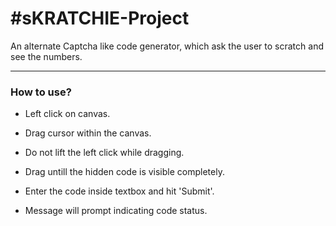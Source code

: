 #sKRATCHIE-Project
=================

An alternate Captcha like code generator, which ask the user to scratch and see the numbers.

<hr>

### How to use?
 * Left click on canvas.

 * Drag cursor within the canvas.

 * Do not lift the left click while dragging.

 * Drag untill the hidden code is visible completely.
 
 * Enter the code inside textbox and hit 'Submit'.
 
 * Message will prompt indicating code status. 
 
